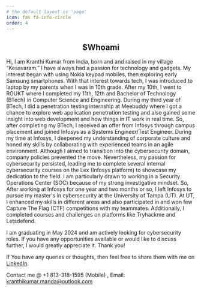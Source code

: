 ```yaml
---
# the default layout is 'page'
icon: fas fa-info-circle
order: 4
---
```

<h2 align="center"><b>$Whoami</b></h2>
Hi, I am Kranthi Kumar from India, born and and raised in my village “Kesavaram.” I have always had a passion for technology and gadgets. My interest began with using Nokia keypad mobiles, then exploring early Samsung smartphones. With that interest towards tech, I was introduced to laptop by my parents when I was in 10th grade. After my 10th, I went to RGUKT where I completed my 11th, 12th and Bachelor of Technology (BTech) in Computer Science and Engineering. During my third year of BTech, I did a penetration testing internship at Meebuddy where I got a chance to explore web application penetration testing and also gained some insight into web development and how things in IT work in real time. So, after completing my BTech, I received an offer from Infosys through campus placement and joined Infosys as a Systems Engineer/Test Engineer. During my time at Infosys, I deepened my understanding of corporate culture and honed my skills by collaborating with experienced teams in an agile environment. Although I aimed to transition into the cybersecurity domain, company policies prevented the move. Nevertheless, my passion for cybersecurity persisted, leading me to complete several internal cybersecurity courses on the Lex (Infosys platform) to showcase my dedication to the field. I am particularly drawn to working in a Security Operations Center (SOC) because of my strong investigative mindset. So, After working at Infosys for one year and two months or so, I left Infosys to pursue my master's in cybersecurity at the University of Tampa (UT). At UT, I enhanced my skills in different areas and also participated in and won few Capture The Flag (CTF) competitions with my teammates. Additionally, I completed courses and challenges on platforms like Tryhackme and Letsdefend.

I am graduating in May 2024 and am actively looking for cybersecurity roles. If you have any opportunities available or would like to discuss further, I would greatly appreciate it. Thank you!

If You have any queries or thoughts, then feel free to share them with me on <a href="https://www.linkedin.com/in/kranthi-kumar-manda">LinkedIn</a>.

Contact me @ +1 813-318-1595 (Mobile) , Email: kranthikumar.manda@outlook.com
